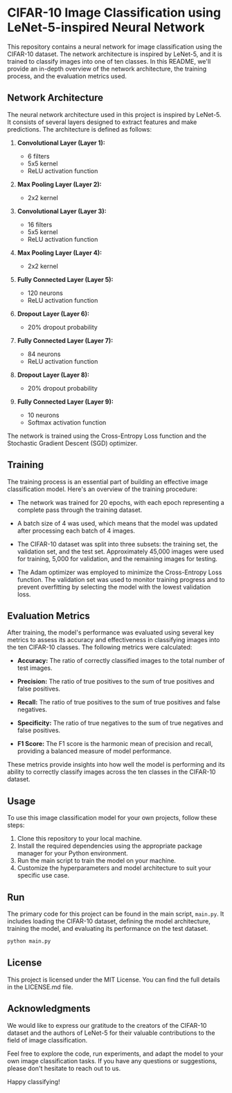 # CIFAR-10 Image Classification using LeNet-5-inspired Neural Network

This repository contains a neural network for image classification using the CIFAR-10 dataset. The network architecture is inspired by LeNet-5, and it is trained to classify images into one of ten classes. In this README, we'll provide an in-depth overview of the network architecture, the training process, and the evaluation metrics used.

## Network Architecture

The neural network architecture used in this project is inspired by LeNet-5. It consists of several layers designed to extract features and make predictions. The architecture is defined as follows:

1. **Convolutional Layer (Layer 1):**
   - 6 filters
   - 5x5 kernel
   - ReLU activation function

2. **Max Pooling Layer (Layer 2):**
   - 2x2 kernel

3. **Convolutional Layer (Layer 3):**
   - 16 filters
   - 5x5 kernel
   - ReLU activation function

4. **Max Pooling Layer (Layer 4):**
   - 2x2 kernel

5. **Fully Connected Layer (Layer 5):**
   - 120 neurons
   - ReLU activation function

6. **Dropout Layer (Layer 6):**
   - 20% dropout probability

7. **Fully Connected Layer (Layer 7):**
   - 84 neurons
   - ReLU activation function

8. **Dropout Layer (Layer 8):**
   - 20% dropout probability

9. **Fully Connected Layer (Layer 9):**
   - 10 neurons
   - Softmax activation function

The network is trained using the Cross-Entropy Loss function and the Stochastic Gradient Descent (SGD) optimizer.

## Training

The training process is an essential part of building an effective image classification model. Here's an overview of the training procedure:

- The network was trained for 20 epochs, with each epoch representing a complete pass through the training dataset.

- A batch size of 4 was used, which means that the model was updated after processing each batch of 4 images.

- The CIFAR-10 dataset was split into three subsets: the training set, the validation set, and the test set. Approximately 45,000 images were used for training, 5,000 for validation, and the remaining images for testing.

- The Adam optimizer was employed to minimize the Cross-Entropy Loss function. The validation set was used to monitor training progress and to prevent overfitting by selecting the model with the lowest validation loss.

## Evaluation Metrics

After training, the model's performance was evaluated using several key metrics to assess its accuracy and effectiveness in classifying images into the ten CIFAR-10 classes. The following metrics were calculated:

- **Accuracy:** The ratio of correctly classified images to the total number of test images.

- **Precision:** The ratio of true positives to the sum of true positives and false positives.

- **Recall:** The ratio of true positives to the sum of true positives and false negatives.

- **Specificity:** The ratio of true negatives to the sum of true negatives and false positives.

- **F1 Score:** The F1 score is the harmonic mean of precision and recall, providing a balanced measure of model performance.

These metrics provide insights into how well the model is performing and its ability to correctly classify images across the ten classes in the CIFAR-10 dataset.

## Usage

To use this image classification model for your own projects, follow these steps:

1. Clone this repository to your local machine.
2. Install the required dependencies using the appropriate package manager for your Python environment.
3. Run the main script to train the model on your machine.
4. Customize the hyperparameters and model architecture to suit your specific use case.

## Run

The primary code for this project can be found in the main script, `main.py`. It includes loading the CIFAR-10 dataset, defining the model architecture, training the model, and evaluating its performance on the test dataset.

```python
python main.py
```

## License

This project is licensed under the MIT License. You can find the full details in the LICENSE.md file.

## Acknowledgments

We would like to express our gratitude to the creators of the CIFAR-10 dataset and the authors of LeNet-5 for their valuable contributions to the field of image classification.

Feel free to explore the code, run experiments, and adapt the model to your own image classification tasks. If you have any questions or suggestions, please don't hesitate to reach out to us.

Happy classifying!

